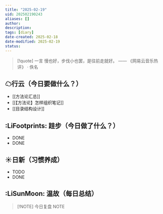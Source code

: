 ```yaml
---
title: "2025-02-19"
uid: 202502190243
aliases: []
author: 
description: 
tags: [diary]
date-created: 2025-02-18
date-modified: 2025-02-19
status: 
---
```


> [!quote] 一言
 慢也好，步伐小也罢，是往前走就好。 —— 《网易云音乐热评》 · 佚名

## ☁行云（今日要做什么？）

- [[方法论汇总]]
- [[【方法论】怎样组织笔记]]
- [[目录结构设计]]

## :LiFootprints: 跬步（今日做了什么？）

- DONE
- DONE

## ☀日新（习惯养成）

- TODO
- DONE

## :LiSunMoon: 温故（每日总结）

> [!NOTE] 今日复盘
> NOTE
